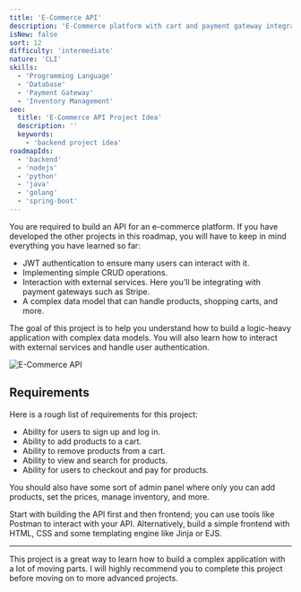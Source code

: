 ```yaml
---
title: 'E-Commerce API'
description: 'E-Commerce platform with cart and payment gateway integration.'
isNew: false
sort: 12
difficulty: 'intermediate'
nature: 'CLI'
skills:
  - 'Programming Language'
  - 'Database'
  - 'Payment Gateway'
  - 'Inventory Management'
seo:
  title: 'E-Commerce API Project Idea'
  description: ''
  keywords:
    - 'backend project idea'
roadmapIds:
  - 'backend'
  - 'nodejs'
  - 'python'
  - 'java'
  - 'golang'
  - 'spring-boot'
---
```


You are required to build an API for an e-commerce platform. If you have developed the other projects in this roadmap, you will have to keep in mind everything you have learned so far:

- JWT authentication to ensure many users can interact with it.
- Implementing simple CRUD operations.
- Interaction with external services. Here you’ll be integrating with payment gateways such as Stripe.
- A complex data model that can handle products, shopping carts, and more.

The goal of this project is to help you understand how to build a logic-heavy application with complex data models. You will also learn how to interact with external services and handle user authentication.

![E-Commerce API](https://assets.roadmap.sh/guest/simple-ecommerce-api-thzqo.png)

## Requirements

Here is a rough list of requirements for this project:

- Ability for users to sign up and log in.
- Ability to add products to a cart.
- Ability to remove products from a cart.
- Ability to view and search for products.
- Ability for users to checkout and pay for products.

You should also have some sort of admin panel where only you can add products, set the prices, manage inventory, and more.

Start with building the API first and then frontend; you can use tools like Postman to interact with your API. Alternatively, build a simple frontend with HTML, CSS and some templating engine like Jinja or EJS.

<hr />

This project is a great way to learn how to build a complex application with a lot of moving parts. I will highly recommend you to complete this project before moving on to more advanced projects.